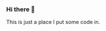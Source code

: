 ### Hi there 👋
This is just a place I put some code in.
<!--
**gaoaidi/Gaoaidi** is a ✨ _special_ ✨ repository because its `README.md` (this file) appears on your GitHub profile.

Here are some ideas to get you started:

- 🔭 I’m currently working on ...
- 🌱 I’m currently learning C language.
- 👯 I’m looking to collaborate on ...
- 🤔 I’m looking for help with ...
- 💬 Ask me about ...
- 📫 How to reach me: gaoaidibenny@163.com
- 😄 Pronouns: ...
- ⚡ Fun fact: ...
-->
